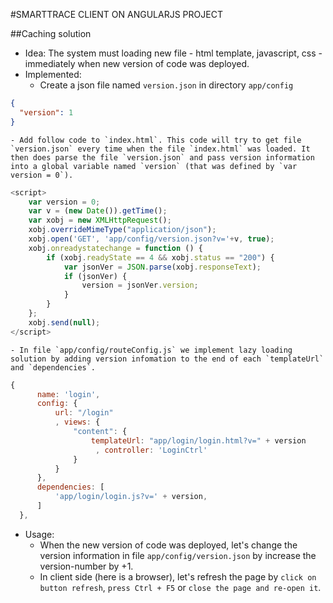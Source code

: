 #SMARTTRACE CLIENT ON ANGULARJS PROJECT

##Caching solution
- Idea: The system must loading new file - html template, javascript, css - immediately when new version of code was deployed.
- Implemented:
    - Create a json file named `version.json` in directory 	`app/config`

```json
{
  "version": 1
}
```

	- Add follow code to `index.html`. This code will try to get file `version.json` every time when the file `index.html` was loaded. It then does parse the file `version.json` and pass version information into a global variable named `version` (that was defined by `var version = 0`).

```javascript
<script>
    var version = 0;
    var v = (new Date()).getTime();
    var xobj = new XMLHttpRequest();
    xobj.overrideMimeType("application/json");
    xobj.open('GET', 'app/config/version.json?v='+v, true);
    xobj.onreadystatechange = function () {
        if (xobj.readyState == 4 && xobj.status == "200") {
            var jsonVer = JSON.parse(xobj.responseText);
            if (jsonVer) {
                version = jsonVer.version;
            }
        }
    };
    xobj.send(null);
</script>
```

    - In file `app/config/routeConfig.js` we implement lazy loading solution by adding version infomation to the end of each `templateUrl` and `dependencies`.

```javascript
{
      name: 'login',
      config: {
          url: "/login"
          , views: {
              "content": {
                  templateUrl: "app/login/login.html?v=" + version
                   , controller: 'LoginCtrl'
              }
          }
      },
      dependencies: [
          'app/login/login.js?v=' + version,
      ]
  },
```

- Usage:
	- When the new version of code was deployed, let's change the version information in file `app/config/version.json` by increase the version-number by +1.
	- In client side (here is a browser), let's refresh the page by `click on button refresh`, `press Ctrl + F5` or `close the page and re-open it`.